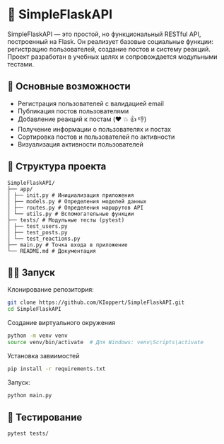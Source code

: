 
# 🧪 SimpleFlaskAPI

SimpleFlaskAPI — это простой, но функциональный RESTful API, построенный на Flask. Он реализует базовые социальные функции: регистрацию пользователей, создание постов и систему реакций.
Проект разработан в учебных целях и сопровождается модульными тестами.

## 🚀 Основные возможности

- Регистрация пользователей с валидацией email
- Публикация постов пользователями
- Добавление реакций к постам (❤️ 💥 👍 👎)
- Получение информации о пользователях и постах
- Сортировка постов и пользователей по активности
- Визуализация активности пользователей

## 📁 Структура проекта
```
SimpleFlaskAPI/
├── app/
│ ├── init.py # Инициализация приложения
│ ├── models.py # Определения моделей данных
│ ├── routes.py # Определения маршрутов API
│ └── utils.py # Вспомогательные функции
├── tests/ # Модульные тесты (pytest)
│ ├── test_users.py
│ ├── test_posts.py
│ └── test_reactions.py
├── main.py # Точка входа в приложение
└── README.md # Документация
```
## 🧑‍💻 Запуск
Клонирование репозитория:
```bash
git clone https://github.com/KIoppert/SimpleFlaskAPI.git
cd SimpleFlaskAPI
```
Создание виртуального окружения
```bash
python -m venv venv
source venv/bin/activate  # Для Windows: venv\Scripts\activate
```
Установка завиимостей
```bash
pip install -r requirements.txt
```
Запуск:
```bash
python main.py
```
## 🧪 Тестирование
```bash
pytest tests/
```

